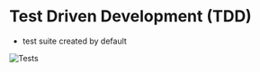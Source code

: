 # Test Driven Development (TDD)
- test suite created by default

![Tests](https://www.whizlabs.com/wp-content/uploads/2016/04/TDD.png)